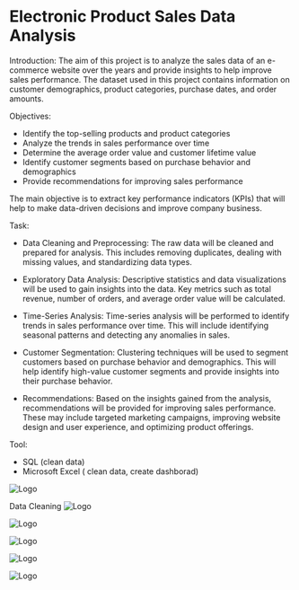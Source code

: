 # Electronic Product Sales Data Analysis

Introduction:
The aim of this project is to analyze the sales data of an e-commerce website over the years and provide insights to help improve sales performance. The dataset used in this project contains information on customer demographics, product categories, purchase dates, and order amounts.

Objectives:

- Identify the top-selling products and product categories
- Analyze the trends in sales performance over time
- Determine the average order value and customer lifetime value
- Identify customer segments based on purchase behavior and demographics
- Provide recommendations for improving sales performance

The main objective is to extract key performance indicators (KPIs) that will help to make data-driven decisions and improve company business. 

Task: 
- Data Cleaning and Preprocessing: The raw data will be cleaned and prepared for analysis. This includes removing duplicates, dealing with missing values, and standardizing data types.

- Exploratory Data Analysis: Descriptive statistics and data visualizations will be used to gain insights into the data. Key metrics such as total revenue, number of orders, and average order value will be calculated.

- Time-Series Analysis: Time-series analysis will be performed to identify trends in sales performance over time. This will include identifying seasonal patterns and detecting any anomalies in sales.

- Customer Segmentation: Clustering techniques will be used to segment customers based on purchase behavior and demographics. This will help identify high-value customer segments and provide insights into their purchase behavior.

- Recommendations: Based on the insights gained from the analysis, recommendations will be provided for improving sales performance. These may include targeted marketing campaigns, improving website design and user experience, and optimizing product offerings.

Tool:
- SQL (clean data)
- Microsoft Excel ( clean data, create dashborad) 

![Logo](https://github.com/JerylLee/Ecommerce-Sales-Data-Analysis/blob/main/Screen%20Shot%202023-04-07%20at%206.49.23%20PM.png?raw=true)

Data Cleaning
![Logo](https://github.com/JerylLee/ElectronicProductSalesAnalysis/blob/main/Screen%20Shot%202023-04-23%20at%204.41.23%20PM.png?raw=true)

![Logo](https://github.com/JerylLee/Ecommerce-Sales-Data-Analysis/blob/main/Screen%20Shot%202022-12-25%20at%205.21.27%20AM.png?raw=true)

![Logo](https://github.com/JerylLee/Ecommerce-Sales-Data-Analysis/blob/main/Screen%20Shot%202022-12-25%20at%205.21.37%20AM.png?raw=true)

![Logo](https://github.com/JerylLee/ElectronicProductSalesAnalysis/blob/main/Screen%20Shot%202023-04-23%20at%204.44.16%20PM.png?raw=true)

![Logo](https://github.com/JerylLee/Ecommerce-Sales-Data-Analysis/blob/main/Screen%20Shot%202022-12-25%20at%205.33.01%20AM.png?raw=true)


